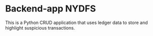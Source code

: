 # Backend-app NYDFS
This is a  Python CRUD application that uses ledger data to store and highlight suspicious transactions.
